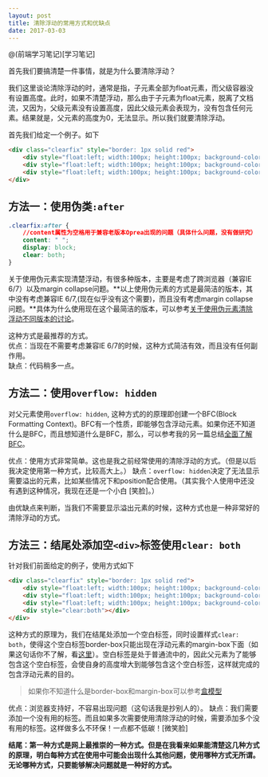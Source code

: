 ```yaml
---
layout: post
title: 清除浮动的常用方式和优缺点
date: 2017-03-03
---
```


@(前端学习笔记)[学习笔记] 

首先我们要搞清楚一件事情，就是为什么要清除浮动？

我们这里谈论清除浮动的时，通常是指，子元素全部为float元素，而父级容器没有设置高度。此时，如果不清楚浮动，那么由于子元素为float元素，脱离了文档流，又因为，父级元素没有设置高度，因此父级元素会表现为，没有包含任何元素。结果就是，父元素的高度为0，无法显示。所以我们就要清除浮动。

<!--more-->

首先我们给定一个例子。如下
```html
<div class="clearfix" style="border: 1px solid red">
    <div style="float:left; width:100px; height:100px; background-color:lightblue"></div>
    <div style="float:left; width:100px; height:100px; background-color:lightgray"></div>
    <div style="float:left; width:100px; height:100px; background-color:lightgreen"></div>
</div>
```

## 方法一：使用伪类`:after`

```css
.clearfix:after {
	//content属性为空格用于兼容老版本Oprea出现的问题（具体什么问题，没有做研究）
	content: " ";
	display: block;
	clear: both;
}
```

关于使用伪元素实现清楚浮动，有很多种版本，主要是考虑了跨浏览器（兼容IE 6/7）以及margin collapse问题。**以上使用伪元素的方式是最简洁的版本，其中没有考虑兼容IE 6/7,(现在似乎没有这个需要)，而且没有考虑margin collapse问题。**具体为什么使用现在这个最简洁的版本，可以参考[关于使用伪元素清除浮动不同版本的讨论]()。

这种方式是最推荐的方式。    
优点：当现在不需要考虑兼容IE 6/7的时候，这种方式简洁有效，而且没有任何副作用。  
缺点：代码稍多一点。  


## 方法二：使用`overflow: hidden`

对父元素使用`overflow: hidden`, 这种方式的的原理即创建一个BFC(Block Formatting Context)。BFC有一个性质，即能够包含浮动元素。如果你还不知道什么是BFC，而且想知道什么是BFC，那么，可以参考我的另一篇总结[全面了解BFC]()。

优点：使用方式非常简单。这也是我之前经常使用的清除浮动的方式。（但是以后我决定使用第一种方式，比较高大上。）
缺点：`overflow: hidden`决定了无法显示需要溢出的元素，比如某些情况下和position配合使用。（其实我个人使用中还没有遇到这种情况，我现在还是一个小白 [笑脸]。）

由优缺点来判断，当我们不需要显示溢出元素的时候，这种方式也是一种非常好的清除浮动的方式。

## 方法三：结尾处添加空`<div>`标签使用`clear: both`

针对我们前面给定的例子，使用方式如下
```html
<div class="clearfix" style="border: 1px solid red">
    <div style="float:left; width:100px; height:100px; background-color:lightblue"></div>
    <div style="float:left; width:100px; height:100px; background-color:lightgray"></div>
    <div style="float:left; width:100px; height:100px; background-color:lightgreen"></div>
	<div style="clear:both"></div>
</div>
```
这种方式的原理为，我们在结尾处添加一个空白标签，同时设置样式`clear: both`，使得这个空白标签border-box只能出现在浮动元素的margin-box下面（如果这句话你不了解，看[这里]()）。空白标签是处于普通流中的，因此父元素为了能够包含这个空白标签，会使自身的高度增大到能够包含这个空白标签，这样就完成的包含浮动元素的目的。

> 如果你不知道什么是border-box和margin-box可以参考[盒模型](https://developer.mozilla.org/zh-CN/docs/Web/CSS/CSS_Box_Model/Introduction_to_the_CSS_box_model)
> 


优点：浏览器支持好，不容易出现问题（这句话我是抄别人的）。
缺点：我们需要添加一个没有用的标签。而且如果多次需要使用清除浮动的时候，需要添加多个没有用的标签。这样做多么不环保！一点都不低碳！[微笑脸]

**结尾：第一种方式是网上最推崇的一种方式。但是在我看来如果能清楚这几种方式的原理，明白每种方式在使用中可能会出现什么其他问题，使用哪种方式无所谓。无论哪种方式，只要能够解决问题就是一种好的方式。**